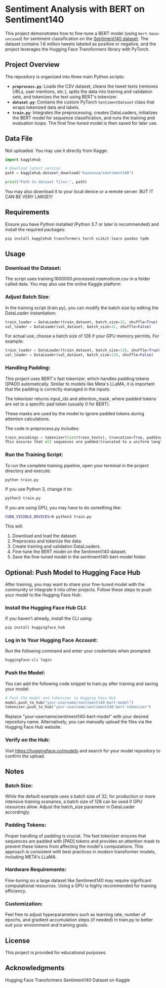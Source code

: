 # Sentiment Analysis with BERT on Sentiment140

This project demonstrates how to fine-tune a BERT model (using `bert-base-uncased`) for sentiment classification on the [Sentiment140 dataset](https://www.kaggle.com/datasets/kazanova/sentiment140). The dataset contains 1.6 million tweets labeled as positive or negative, and the project leverages the Hugging Face Transformers library with PyTorch.

## Project Overview

The repository is organized into three main Python scripts:
- **`preprocess.py`**: Loads the CSV dataset, cleans the tweet texts (removes URLs, user mentions, etc.), splits the data into training and validation sets, and tokenizes the text using BERT's tokenizer.
- **`dataset.py`**: Contains the custom PyTorch `SentimentDataset` class that wraps tokenized data and labels.
- **`train.py`**: Integrates the preprocessing, creates DataLoaders, initializes the BERT model for sequence classification, and runs the training and evaluation loops. The final fine-tuned model is then saved for later use.

## Data File

Not uploaded. You may use it directly from Kagge:

```python
import kagglehub

# Download latest version
path = kagglehub.dataset_download("kazanova/sentiment140")

print("Path to dataset files:", path)
```

You may also download it to your local device or a remote server. BUT IT CAN BE VERY LARGE!!!

## Requirements

Ensure you have Python installed (Python 3.7 or later is recommended) and install the required packages:

```bash
pip install kagglehub transformers torch scikit-learn pandas tqdm
```

## Usage

### Download the Dataset:

The script uses training.1600000.processed.noemoticon.csv in a folder called data. You may also use the online Kaggle platform

### Adjust Batch Size:

In the training script (train.py), you can modify the batch size by editing the DataLoader instantiation:

```python
train_loader = DataLoader(train_dataset, batch_size=32, shuffle=True)
val_loader = DataLoader(val_dataset, batch_size=32, shuffle=False)
```

For actual use, choose a batch size of 128 if your GPU memory permits. For example:

```python
train_loader = DataLoader(train_dataset, batch_size=128, shuffle=True)
val_loader = DataLoader(val_dataset, batch_size=128, shuffle=False)
```

### Handling Padding:

This project uses BERT's fast tokenizer, which handles padding tokens ([PAD]) automatically. Similar to models like Meta's LLaMA, it is important that the padding is correctly managed in the inputs:

The tokenizer returns input_ids and attention_mask, where padded tokens are set to a specific pad token (usually 0 for BERT).

These masks are used by the model to ignore padded tokens during attention calculations.

The code in preprocess.py includes:

```python
train_encodings = tokenizer(list(train_texts), truncation=True, padding=True, max_length=128)
This ensures that all sequences are padded/truncated to a uniform length and that the model correctly processes them.
```

### Run the Training Script:

To run the complete training pipeline, open your terminal in the project directory and execute:

```bash
python train.py
```

If you use Python 3, change it to:

```bash
python3 train.py
```

If you are using GPU, you may have to do something like:

```bash
CUDA_VISIBLE_DEVICES=0 python3 train.py
```

This will:
1. Download and load the dataset.
2. Preprocess and tokenize the data.
3. Create training and validation DataLoaders.
4. Fine-tune the BERT model on the Sentiment140 dataset.
5. Save the fine-tuned model in the sentiment140-bert-model folder.

## Optional: Push Model to Hugging Face Hub
After training, you may want to share your fine-tuned model with the community or integrate it into other projects. Follow these steps to push your model to the Hugging Face Hub:

### Install the Hugging Face Hub CLI:

If you haven’t already, install the CLI using:

```bash
pip install huggingface_hub
```

### Log in to Your Hugging Face Account:

Run the following command and enter your credentials when prompted:

```bash
huggingface-cli login
```

### Push the Model:

You can add the following code snippet to train.py after training and saving your model:

```python
# Push the model and tokenizer to Hugging Face Hub
model.push_to_hub("your-username/sentiment140-bert-model")
tokenizer.push_to_hub("your-username/sentiment140-bert-tokenizer")
```

Replace "your-username/sentiment140-bert-model" with your desired repository name. Alternatively, you can manually upload the files via the Hugging Face Hub website.

### Verify on the Hub:

Visit https://huggingface.co/models and search for your model repository to confirm the upload.

## Notes
### Batch Size:
While the default example uses a batch size of 32, for production or more intensive training scenarios, a batch size of 128 can be used if GPU resources allow. Adjust the batch_size parameter in DataLoader accordingly.

### Padding Tokens:
Proper handling of padding is crucial. The fast tokenizer ensures that sequences are padded with [PAD] tokens and provides an attention mask to prevent these tokens from affecting the model's computations. This approach is consistent with best practices in modern transformer models, including META's LLaMA.

### Hardware Requirements:
Fine-tuning on a large dataset like Sentiment140 may require significant computational resources. Using a GPU is highly recommended for training efficiency.

### Customization:
Feel free to adjust hyperparameters such as learning rate, number of epochs, and gradient accumulation steps (if needed) in train.py to better suit your environment and training goals.

## License
This project is provided for educational purposes.

## Acknowledgments
Hugging Face Transformers
Sentiment140 Dataset on Kaggle
